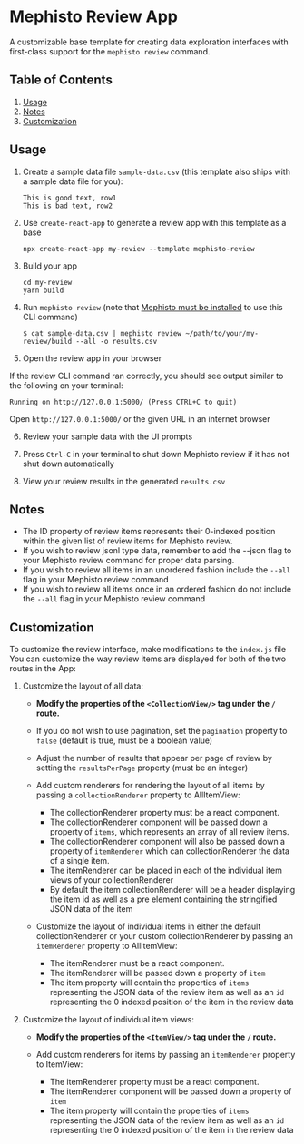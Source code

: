 <!---
  Copyright (c) Meta Platforms and its affiliates.
  This source code is licensed under the MIT license found in the
  LICENSE file in the root directory of this source tree.
-->


# Mephisto Review App

A customizable base template for creating data exploration interfaces with first-class support for the ```mephisto review``` command.

## Table of Contents
1. [Usage](#Usage)
2. [Notes](#Notes)
3. [Customization](#Customization)

## Usage

1. Create a sample data file ```sample-data.csv``` (this template also ships with a sample data file for you):

    ```
    This is good text, row1
    This is bad text, row2
    ```

2. Use `create-react-app` to generate a review app with this template as a base

    ```
    npx create-react-app my-review --template mephisto-review
    ```

3. Build your app

    ```
    cd my-review
    yarn build
    ```

4. Run ```mephisto review``` (note that [Mephisto must be installed](https://github.com/facebookresearch/Mephisto/blob/main/docs/quickstart.md) to use this CLI command)

    ```
    $ cat sample-data.csv | mephisto review ~/path/to/your/my-review/build --all -o results.csv
    ```

5. Open the review app in your browser

If the review CLI command ran correctly, you should see output similar to the following on your terminal:

    Running on http://127.0.0.1:5000/ (Press CTRL+C to quit)

Open ```http://127.0.0.1:5000/``` or the given URL in an internet browser

6. Review your sample data with the UI prompts

7. Press ```Ctrl-C``` in your terminal to shut down Mephisto review if it has not shut down automatically

8. View your review results in the generated ```results.csv```

## Notes

- The ID property of review items represents their 0-indexed position within the given list of review items for Mephisto review.
- If you wish to review jsonl type data, remember to add the --json flag to your Mephisto review command for proper data parsing.
- If you wish to review all items in an unordered fashion include the ```--all``` flag in your Mephisto review command
- If you wish to review all items once in an ordered fashion do not include the ```--all``` flag in your Mephisto review command

## Customization

To customize the review interface, make modifications to the ```index.js``` file
You can customize the way review items are displayed for both of the two routes in the App:

1. Customize the layout of all data:

    - **Modify the properties of the ```<CollectionView/>``` tag under the ```/``` route.**

    - If you do not wish to use pagination, set the ```pagination``` property to ```false``` (default is true, must be a boolean value)

    - Adjust the number of results that appear per page of review by setting the ```resultsPerPage``` property (must be an integer)

    - Add custom renderers for rendering the layout of all items by passing a ```collectionRenderer``` property to AllItemView:
        - The collectionRenderer property must be a react component.
        - The collectionRenderer component will be passed down a property of ```items```, which represents an array of all review items.
        - The collectionRenderer component will also be passed down a property of ```itemRenderer``` which can collectionRenderer the data of a single item.
        - The itemRenderer can be placed in each of the individual item views of your collectionRenderer
        - By default the item collectionRenderer will be a header displaying the item id as well as a pre element containing the stringified JSON data of the item

    - Customize the layout of individual items in either the default collectionRenderer or your custom collectionRenderer by passing an ```itemRenderer``` property to AllItemView:
        - The itemRenderer must be a react component.
        - The itemRenderer will be passed down a property of ```item```
        - The item property will contain the properties of ```items``` representing the JSON data of the review item as well as an ```id``` representing the 0 indexed position of the item in the review data

2. Customize the layout of individual item views:

    - **Modify the properties of the ```<ItemView/>``` tag under the ```/``` route.**

    - Add custom renderers for items by passing an ```itemRenderer``` property to ItemView:
        - The itemRenderer property must be a react component.
        - The itemRenderer component will be passed down a property of ```item```
        - The item property will contain the properties of ```items``` representing the JSON data of the review item as well as an ```id``` representing the 0 indexed position of the item in the review data

